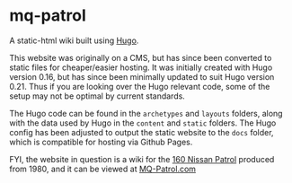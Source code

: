 # mq-patrol
A static-html wiki built using [Hugo](https://gohugo.io/).

This website was originally on a CMS, but has since been converted to static files for cheaper/easier hosting. It was initially created with Hugo version 0.16, but has since been minimally updated to suit Hugo version 0.21. Thus if you are looking over the Hugo relevant code, some of the setup may not be optimal by current standards.

The Hugo code can be found in the `archetypes` and `layouts` folders, along with the data used by Hugo in the `content` and `static` folders. The Hugo config has been adjusted to output the static website to the `docs` folder, which is compatible for hosting via Github Pages.

FYI, the website in question is a wiki for the [160 Nissan Patrol](https://en.wikipedia.org/wiki/Nissan_Patrol#160) produced from 1980, and it can be viewed at [MQ-Patrol.com](www.mq-patrol.com)
